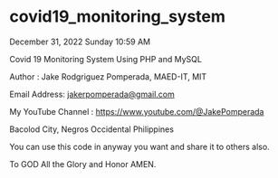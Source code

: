 # covid19_monitoring_system

December 31, 2022     Sunday    10:59 AM


Covid 19 Monitoring System Using PHP and MySQL


Author : Jake Rodgriguez Pomperada, MAED-IT, MIT

Email Address: jakerpomperada@gmail.com

My YouTube Channel :  https://www.youtube.com/@JakePomperada

Bacolod City, Negros Occidental Philippines

You can use this code in anyway you want and share it to others also.

To GOD All the Glory and Honor AMEN.

